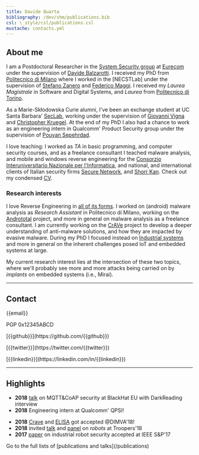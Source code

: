 ```yaml
---
title: Davide Quarta
bibliography: /dev/shm/publications.bib
csl: \_style/csl/publications.csl
mustache: contacts.yml
---
```


## About me
I am a Postdoctoral Researcher in the [System Security group](http://www.s3.eurecom.fr) at [Eurecom](http://www.eurecom.fr) under the supervision of [Davide Balzarotti](http://s3.eurecom.fr/~balzarot/). I received my PhD from [Politecnico di Milano](https://www.polimi.it/) where I worked in the [NECSTLab] under the supervision of [Stefano Zanero](http://home.deib.polimi.it/zanero/) and [Federico Maggi](https://maggi.cc/).
I received my *Laurea Magistrale* in Software and Digital Systems, and *Laurea* from [Politecnico di Torino](https://www.polito.it/).

As a Marie-Skłodowska Curie alumni, I've been an exchange student at UC Santa Barbara' [SecLab](https://seclab.cs.ucsb.edu/), working under the supervision of [Giovanni Vigna](https://cs.ucsb.edu/~vigna/) and [Christopher Kruegel](https://www.cs.ucsb.edu/~chris/). At the end of my PhD I also had a chance to work as an engineering intern in Qualcomm' Product Security group under the supervision of [Pouyan Sepehrdad](https://scholar.google.com/citations?user=I-kR9XsAAAAJ).

I love teaching: I worked as *TA* in basic programming, and computer security courses, and as a freelance consultant I teached malware analysis, and mobile and windows reverse engineering for the [Consorzio Interuniversitario Nazionale per l'Informatica](https://www.consorzio-cini.it), and national, and international clients of Italian security firms [Secure Network](https://www.securenetwork.it), and [Shorr Kan](http://www.shorr-kan.com/). Check out my condensed [CV](/s/cv.pdf).

### Research interests

I love Reverse Engineering in <a href="/projects/">all of its forms</a>. I worked on (android) malware analysis as *Research Assistant* in Politecnico di Milano, working on the <a href="https://andrototal.org">Andrototal</a> project, and more in general on malware analysis as a freelance consultant. I am currently working on the <a href="projects/#crave">CrAVe</a> project to develop a deeper understanding of anti-malware solutions, and how they are impacted by evasive malware.
During my PhD I focused instead on <a href="https://robosec.org">Industrial systems</a> and more in general on the inherent challenges posed IoT and embedded systems at large.

My current research interest lies at the intersection of these two topics, where we'll probably see more and more attacks being carried on by *implants* on embedded systems (i.e., Mirai).
<hr />

## Contact
<p class="social fas fa-envelope">{{email}}</p>
<p class="social fas fa-lock"> PGP 0x12345ABCD</p>
<p class="social fab fa-github">[{{github}}](https://github.com/{{github}})</p>
<p class="social fab fa-twitter">[{{twitter}}](https://twitter.com/{{twitter}})</p>
<p class="social fab fa-linkedin">[{{linkedin}}](https://linkedin.com/in/{{linkedin}})</p>
<hr />

## Highlights

+ **2018** [talk](https://www.blackhat.com/eu-18/briefings/schedule/index.html#when-machines-cant-talk-security-and-privacy-issues-of-machine-to-machine-data-protocols-12722) on MQTT&amp;CoAP security at BlackHat EU with DarkReading interview
+ **2018** Engineering intern at Qualcomm' QPSI! <p class="fas fa-xs fa-heart"></p>
+ **2018** [Crave](/projects/#crave) and [ELISA](https://link.springer.com/chapter/10.1007/978-3-319-93411-2_16) got accepted \@DIMVA'18!
+ **2018** invited [talk](https://www.troopers.de/troopers18/agenda/yxzlz7/) and [panel](https://www.troopers.de/troopers18/agenda/bgsj3x/) on *robots* at Troopers'18
+ **2017** [paper](https://robosec.org) on industrial robot security accepted at IEEE S&amp;P'17

<p class="text-right">Go to the full lists of [publications and talks](/publications)</p>
